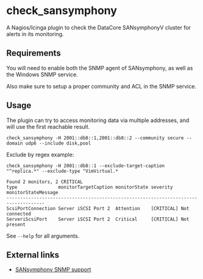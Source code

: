 check_sansymphony
=================

A Nagios/Icinga plugin to check the DataCore SANsymphonyV cluster for alerts in
its monitoring.

## Requirements

You will need to enable both the SNMP agent of SANsymphony, as well as the Windows SNMP service.

Also make sure to setup a proper community and ACL in the SNMP service.

## Usage

The plugin can try to access monitoring data via multiple addresses, and will use the first reachable result.

```
check_sansymphony -H 2001::db8::1,2001::db8::2 --community secure --domain udp6 --include disk,pool
```

Exclude by regex example:
```
check_sansymphony -H 2001::db8::1 --exclude-target-caption "^replica.*" --exclude-type ^VimVirtual.*

Found 2 monitors, 2 CRITICAL
type               monitorTargetCaption monitorState severity   monitorStateMessage
------------------------------------------------------------------------------------
ScsiPortConnection Server iSCSI Port 2  Attention    [CRITICAL] Not connected
ServeriScsiPort    Server iSCSI Port 2  Critical     [CRITICAL] Not present
```

See `--help` for all arguments.

## External links

* [SANsymphony SNMP support](http://www.datacore.com/SSV-webhelp/SNMP_Support.htm)
